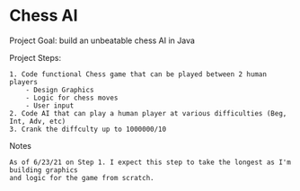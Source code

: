 # Chess AI

Project Goal: build an unbeatable chess AI
in Java

Project Steps:

    1. Code functional Chess game that can be played between 2 human players
        - Design Graphics
        - Logic for chess moves
        - User input
    2. Code AI that can play a human player at various difficulties (Beg, Int, Adv, etc)
    3. Crank the diffculty up to 1000000/10

Notes
    
    As of 6/23/21 on Step 1. I expect this step to take the longest as I'm building graphics
    and logic for the game from scratch.